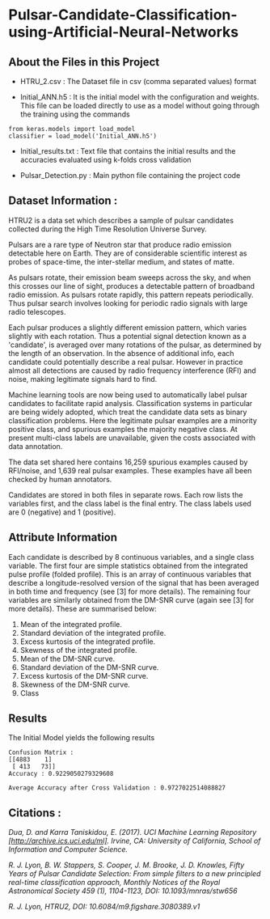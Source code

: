 # Pulsar-Candidate-Classification-using-Artificial-Neural-Networks

## About the Files in this Project

- HTRU_2.csv : The Dataset file in csv (comma separated values) format

- Initial_ANN.h5 : It is the initial model with the configuration and weights.
  This file can be loaded directly to use as a model without going through the training using the commands
```
from keras.models import load_model
classifier = load_model('Initial_ANN.h5')
```

- Initial_results.txt : Text file that contains the initial results and the accuracies evaluated using k-folds cross validation

- Pulsar_Detection.py : Main python file containing the project code

 
## Dataset Information :

HTRU2 is a data set which describes a sample of pulsar candidates collected during the High Time Resolution Universe Survey. 

Pulsars are a rare type of Neutron star that produce radio emission detectable here on Earth. They are of considerable scientific interest as probes of space-time, the inter-stellar medium, and states of matte. 

As pulsars rotate, their emission beam sweeps across the sky, and when this crosses our line of sight, produces a detectable pattern of broadband radio emission. As pulsars 
rotate rapidly, this pattern repeats periodically. Thus pulsar search involves looking for periodic radio signals with large radio telescopes. 

Each pulsar produces a slightly different emission pattern, which varies slightly with each rotation. Thus a potential signal detection known as a 'candidate', is averaged over many rotations of the pulsar, as determined by the length of an observation. In the absence of additional info, each candidate could potentially describe a real pulsar. However in practice almost all detections are caused by radio frequency interference (RFI) and noise, making legitimate signals hard to find. 

Machine learning tools are now being used to automatically label pulsar candidates to facilitate rapid analysis. Classification systems in particular are being widely adopted, 
which treat the candidate data sets as binary classification problems. Here the legitimate pulsar examples are a minority positive class, and spurious examples the majority negative class. At present multi-class labels are unavailable, given the costs associated with data annotation. 

The data set shared here contains 16,259 spurious examples caused by RFI/noise, and 1,639 real pulsar examples. These examples have all been checked by human annotators. 

Candidates are stored in both files in separate rows. Each row lists the variables first, and the class label is the final entry. The class labels used are 0 (negative) and 1 (positive). 

## Attribute Information 

Each candidate is described by 8 continuous variables, and a single class variable. The first four are simple statistics obtained from the integrated pulse profile (folded profile). This is an array of continuous variables that describe a longitude-resolved version of the signal that has been averaged in both time and frequency (see [3] for more details). The remaining four variables are similarly obtained from the DM-SNR curve (again see [3] for more details). These are summarised below: 

1. Mean of the integrated profile. 
2. Standard deviation of the integrated profile. 
3. Excess kurtosis of the integrated profile. 
4. Skewness of the integrated profile. 
5. Mean of the DM-SNR curve. 
6. Standard deviation of the DM-SNR curve. 
7. Excess kurtosis of the DM-SNR curve. 
8. Skewness of the DM-SNR curve. 
9. Class 

## Results 
The Initial Model yields the following results
```
Confusion Matrix : 
[[4883    1]
 [ 413   73]]
Accuracy : 0.9229050279329608

Average Accuracy after Cross Validation : 0.9727022514088827
```


## Citations :

*Dua, D. and Karra Taniskidou, E. (2017). UCI Machine Learning Repository [http://archive.ics.uci.edu/ml]. Irvine, CA: University of California, School of Information and Computer Science.*

*R. J. Lyon, B. W. Stappers, S. Cooper, J. M. Brooke, J. D. Knowles, Fifty Years of Pulsar Candidate Selection: From simple filters to a new principled real-time classification approach, Monthly Notices of the Royal Astronomical Society 459 (1), 1104-1123, DOI: 10.1093/mnras/stw656*

*R. J. Lyon, HTRU2, DOI: 10.6084/m9.figshare.3080389.v1*
